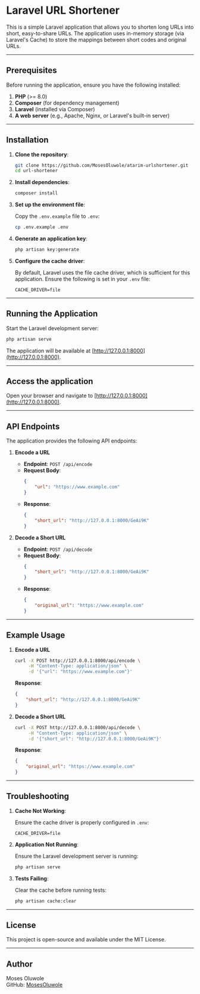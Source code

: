 # Laravel URL Shortener

This is a simple Laravel application that allows you to shorten long URLs into short, easy-to-share URLs. The application uses in-memory storage (via Laravel's Cache) to store the mappings between short codes and original URLs.

---

## Prerequisites

Before running the application, ensure you have the following installed:

1. **PHP** (>= 8.0)
2. **Composer** (for dependency management)
3. **Laravel** (installed via Composer)
4. **A web server** (e.g., Apache, Nginx, or Laravel's built-in server)

---

## Installation

1. **Clone the repository**:

    ```bash
    git clone https://github.com/MosesOluwole/atarim-urlshortener.git
    cd url-shortener
    ```

2. **Install dependencies**:

    ```bash
    composer install
    ```

3. **Set up the environment file**:

    Copy the `.env.example` file to `.env`:

    ```bash
    cp .env.example .env
    ```

4. **Generate an application key**:

    ```bash
    php artisan key:generate
    ```

5. **Configure the cache driver**:

    By default, Laravel uses the file cache driver, which is sufficient for this application. Ensure the following is set in your `.env` file:

    ```env
    CACHE_DRIVER=file
    ```

---

## Running the Application

Start the Laravel development server:

```bash
php artisan serve
```

The application will be available at [http://127.0.0.1:8000](http://127.0.0.1:8000).

---

## Access the application

Open your browser and navigate to [http://127.0.0.1:8000](http://127.0.0.1:8000).

---

## API Endpoints

The application provides the following API endpoints:

1. **Encode a URL**

    - **Endpoint**: `POST /api/encode`
    - **Request Body**:
        ```json
        {
            "url": "https://www.example.com"
        }
        ```
    - **Response**:
        ```json
        {
            "short_url": "http://127.0.0.1:8000/GeAi9K"
        }
        ```

2. **Decode a Short URL**
    - **Endpoint**: `POST /api/decode`
    - **Request Body**:
        ```json
        {
            "short_url": "http://127.0.0.1:8000/GeAi9K"
        }
        ```
    - **Response**:
        ```json
        {
            "original_url": "https://www.example.com"
        }
        ```

---

## Example Usage

1. **Encode a URL**

    ```bash
    curl -X POST http://127.0.0.1:8000/api/encode \
         -H "Content-Type: application/json" \
         -d '{"url": "https://www.example.com"}'
    ```

    **Response**:

    ```json
    {
        "short_url": "http://127.0.0.1:8000/GeAi9K"
    }
    ```

2. **Decode a Short URL**

    ```bash
    curl -X POST http://127.0.0.1:8000/api/decode \
         -H "Content-Type: application/json" \
         -d '{"short_url": "http://127.0.0.1:8000/GeAi9K"}'
    ```

    **Response**:

    ```json
    {
        "original_url": "https://www.example.com"
    }
    ```

---

## Troubleshooting

1. **Cache Not Working**:

    Ensure the cache driver is properly configured in `.env`:

    ```env
    CACHE_DRIVER=file
    ```

2. **Application Not Running**:

    Ensure the Laravel development server is running:

    ```bash
    php artisan serve
    ```

3. **Tests Failing**:

    Clear the cache before running tests:

    ```bash
    php artisan cache:clear
    ```

---

## License

This project is open-source and available under the MIT License.

---

## Author

Moses Oluwole  
GitHub: [MosesOluwole](https://github.com/MosesOluwole)
